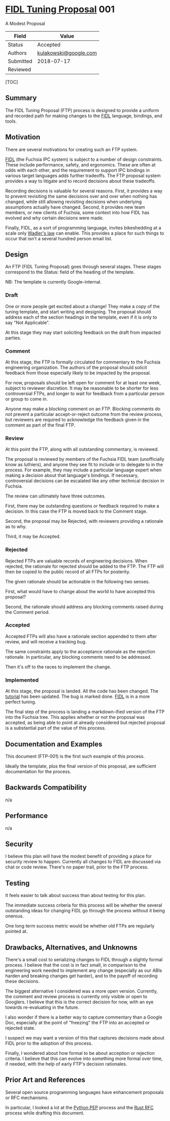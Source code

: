 # [FIDL Tuning Proposal](README.md) 001

A Modest Proposal

Field     | Value
----------|--------------------------
Status    | Accepted
Authors   | kulakowski@google.com
Submitted | 2018-07-17
Reviewed  |

[TOC]

## Summary

The FIDL Tuning Proposal (FTP) process is designed to provide a
uniform and recorded path for making changes to the [FIDL] language,
bindings, and tools.

## Motivation

There are several motivations for creating such an FTP system.

[FIDL][FIDL] (the Fuchsia IPC system) is subject to a number of design
constraints. These include performance, safety, and ergonomics. These
are often at odds with each other, and the requirement to support IPC
bindings in various target languages adds further tradeoffs. The FTP
proposal system provides a way to litigate and to record decisions
about these tradeoffs.

Recording decisions is valuable for several reasons. First, it
provides a way to prevent revisiting the same decisions over and over
when nothing has changed, while still allowing revisiting decisions
when underlying assumptions actually have changed. Second, it provides
new team members, or new clients of Fuchsia, some context into how
FIDL has evolved and why certain decisions were made.

Finally, FIDL, as a sort of programming language, invites bikeshedding
at a scale only [Wadler's law] can enable. This provides a place for
such things to occur that isn't a several hundred person email list.

## Design

An FTP (FIDL Tuning Proposal) goes through several stages. These
stages correspond to the Status: field of the heading of the template.

NB: The template is currently Google-internal.

### Draft

One or more people get excited about a change! They make a copy of the
tuning template, and start writing and designing. The proposal should
address each of the section headings in the template, even if it is
only to say "Not Applicable".

At this stage they may start soliciting feedback on the draft from impacted parties.

### Comment

At this stage, the FTP is formally circulated for commentary to the
Fuchsia engineering organization. The authors of the proposal should
solicit feedback from those especially likely to be impacted by the
proposal.

For now, proposals should be left open for comment for at least one
week, subject to reviewer discretion. It may be reasonable to be
shorter for less controversial FTPs, and longer to wait for feedback
from a particular person or group to come in.

Anyone may make a blocking comment on an FTP. Blocking comments do not
prevent a particular accept-or-reject outcome from the review process,
but reviewers are required to acknowledge the feedback given in the
comment as part of the final FTP.

### Review

At this point the FTP, along with all outstanding commentary, is
reviewed.

The proposal is reviewed by members of the Fuchsia FIDL team
(unofficially know as luthiers), and anyone they see fit to include or
to delegate to in the process. For example, they may include a
particular language expert when making a decision about that
language's bindings. If necessary, controversial decisions can be
escalated like any other technical decision in Fuchsia.

The review can ultimately have three outcomes.

First, there may be outstanding questions or feedback required to make
a decision. In this case the FTP is moved back to the Comment stage.

Second, the proposal may be Rejected, with reviewers providing a
rationale as to why.

Third, it may be Accepted.

### Rejected

Rejected FTPs are valuable records of engineering decisions. When
rejected, the rationale for rejected should be added to the FTP. The
FTP will then be copied to the public record of all FTPs for
posterity.

The given rationale should be actionable in the following two senses.

First, what would have to change about the world to have accepted this
proposal?

Second, the rationale should address any blocking comments raised
during the Comment period.

### Accepted

Accepted FTPs will also have a rationale section appended to them
after review, and will receive a tracking bug.

The same constraints apply to the acceptance rationale as the
rejection rationale. In particular, any blocking comments need to be
addressed.

Then it's off to the races to implement the change.

### Implemented

At this stage, the proposal is landed. All the code has been
changed. The [tutorial] has been updated. The bug is marked
done. [FIDL] is in a more perfect tuning.

The final step of the process is landing a markdown-ified version of
the FTP into the Fuchsia tree. This applies whether or not the
proposal was accepted, as being able to point at already considered
but rejected proposal is a substantial part of the value of this
process.

## Documentation and Examples

This document (FTP-001) is the first such example of this process.

Ideally the template, plus the final version of this proposal, are
sufficient documentation for the process.

## Backwards Compatibility

n/a

## Performance

n/a

## Security

I believe this plan will have the modest benefit of providing a place
for security review to happen. Currently all changes to FIDL are
discussed via chat or code review. There's no paper trail, prior to
the FTP process.

## Testing

It feels easier to talk about success than about testing for this
plan.

The immediate success criteria for this process will be whether the
several outstanding ideas for changing FIDL go through the process
without it being onerous.

One long term success metric would be whether old FTPs are regularly
pointed at.

## Drawbacks, Alternatives, and Unknowns

There's a small cost to serializing changes to FIDL through a slightly
formal process. I believe that the cost is in fact small, in
comparison to the engineering work needed to implement any change
(especially as our ABIs harden and breaking changes get harder), and
to the payoff of recording these decisions.

The biggest alternative I considered was a more open
version. Currently, the comment and review process is currently only
visible or open to Googlers. I believe that this is the correct
decision for now, with an eye towards re-evaluating in the future.

I also wonder if there is a better way to capture commentary than a
Google Doc, especially at the point of "freezing" the FTP into an
accepted or rejected state.

I suspect we may want a version of this that captures decisions made
about FIDL prior to the adoption of this process.

Finally, I wondered about how formal to be about acception or
rejection criteria. I believe that this can evolve into something more
formal over time, if needed, with the help of early FTP's decision
rationales.

## Prior Art and References

Several open source programming languages have enhancement proposals
or RFC mechanisms.

In particular, I looked a lot at the [Python PEP] process and the
[Rust RFC] process while drafting this document.

[FIDL]: /docs/development/languages/fidl/README.md
[Python PEP]: https://www.python.org/dev/peps/
[Rust RFC]: https://github.com/rust-lang/rfcs
[tutorial]: /docs/development/languages/fidl/tutorial/README.md
[Wadler's Law]: https://wiki.haskell.org/Wadler's_Law
